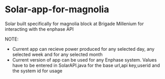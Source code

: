 # Solar-app-for-magnolia
Solar built specifically for magnolia block at Brigade Millenium for interacting with the enphase API



NOTE:
 - Current app can recieve power produced for any selected day, any selected week and for any selected month
 - Current version of app can be used for any Enphase system. Values have to be entered in SolarAPI.java for the base url,api key,userid and the system id for usage



